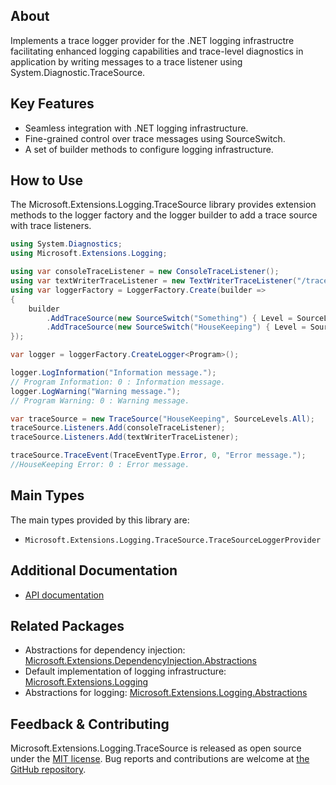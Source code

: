 ## About

<!-- A description of the package and where one can find more documentation -->

Implements a trace logger provider for the .NET logging infrastructre facilitating enhanced logging capabilities and trace-level diagnostics in application by writing messages to a trace listener using System.Diagnostic.TraceSource.

## Key Features

<!-- The key features of this package -->

* Seamless integration with .NET logging infrastructure.
* Fine-grained control over trace messages using SourceSwitch.
* A set of builder methods to configure logging infrastructure.

## How to Use

<!-- A compelling example on how to use this package with code, as well as any specific guidelines for when to use the package -->

The Microsoft.Extensions.Logging.TraceSource library provides extension methods to the logger factory and the logger builder to add a trace source with trace listeners.

```csharp
using System.Diagnostics;
using Microsoft.Extensions.Logging;

using var consoleTraceListener = new ConsoleTraceListener();
using var textWriterTraceListener = new TextWriterTraceListener("/traces.txt");
using var loggerFactory = LoggerFactory.Create(builder =>
{
    builder
        .AddTraceSource(new SourceSwitch("Something") { Level = SourceLevels.All }, consoleTraceListener)
        .AddTraceSource(new SourceSwitch("HouseKeeping") { Level = SourceLevels.All }, textWriterTraceListener);
});

var logger = loggerFactory.CreateLogger<Program>();

logger.LogInformation("Information message.");
// Program Information: 0 : Information message.
logger.LogWarning("Warning message.");
// Program Warning: 0 : Warning message.

var traceSource = new TraceSource("HouseKeeping", SourceLevels.All);
traceSource.Listeners.Add(consoleTraceListener);
traceSource.Listeners.Add(textWriterTraceListener);

traceSource.TraceEvent(TraceEventType.Error, 0, "Error message.");
//HouseKeeping Error: 0 : Error message.
```

## Main Types

<!-- The main types provided in this library -->

The main types provided by this library are:

* `Microsoft.Extensions.Logging.TraceSource.TraceSourceLoggerProvider`

## Additional Documentation

<!-- Links to further documentation. Remove conceptual documentation if not available for the library. -->

* [API documentation](https://learn.microsoft.com/dotnet/api/microsoft.extensions.logging.tracesource)

## Related Packages

<!-- The related packages associated with this package -->

* Abstractions for dependency injection: [Microsoft.Extensions.DependencyInjection.Abstractions](https://www.nuget.org/packages/Microsoft.Extensions.DependencyInjection.Abstractions/)
* Default implementation of logging infrastructure: [Microsoft.Extensions.Logging](https://www.nuget.org/packages/Microsoft.Extensions.Logging/)
* Abstractions for logging: [Microsoft.Extensions.Logging.Abstractions](https://www.nuget.org/packages/Microsoft.Extensions.Logging.Abstractions/)

## Feedback & Contributing

<!-- How to provide feedback on this package and contribute to it -->

Microsoft.Extensions.Logging.TraceSource is released as open source under the [MIT license](https://licenses.nuget.org/MIT). Bug reports and contributions are welcome at [the GitHub repository](https://github.com/dotnet/runtime).